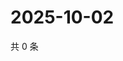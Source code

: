 # 2025-10-02

共 0 条

<!-- BEGIN ZHIHUQUESTIONS -->
<!-- 最后更新时间 Thu Oct 02 2025 15:10:43 GMT+0800 (China Standard Time) -->

<!-- END ZHIHUQUESTIONS -->
